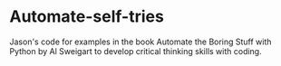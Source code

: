 # Automate-self-tries
Jason's code for examples in the book Automate the Boring Stuff with Python by Al Sweigart to develop critical thinking skills with coding.
